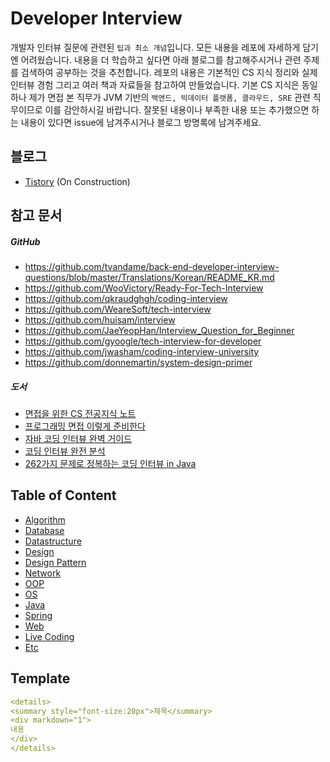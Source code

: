 # Developer Interview
개발자 인터뷰 질문에 관련된 `팁과 최소 개념`입니다. 모든 내용을 레포에 자세하게 담기엔 어려웠습니다. 내용을 더 학습하고 싶다면 아래 블로그를 참고해주시거나 관련 주제를 검색하여 공부하는 것을 추천합니다. 레포의 내용은 기본적인 CS 지식 정리와 실제 인터뷰 경험 그리고 여러 책과 자료들을 참고하여 만들었습니다. 기본 CS 지식은 동일하나 제가 면접 본 직무가 JVM 기반의 `백앤드, 빅데이터 플랫폼, 클라우드, SRE` 관련 직무이므로 이를 감안하시길 바랍니다. 잘못된 내용이나 부족한 내용 또는 추가했으면 하는 내용이 있다면 issue에 남겨주시거나 블로그 방명록에 남겨주세요.

## 블로그
- [Tistory](https://developer-interview.tistory.com/) (On Construction)

## 참고 문서
##### GitHub
- https://github.com/tvandame/back-end-developer-interview-questions/blob/master/Translations/Korean/README_KR.md
- https://github.com/WooVictory/Ready-For-Tech-Interview
- https://github.com/qkraudghgh/coding-interview
- https://github.com/WeareSoft/tech-interview
- https://github.com/huisam/interview
- https://github.com/JaeYeopHan/Interview_Question_for_Beginner
- https://github.com/gyoogle/tech-interview-for-developer
- https://github.com/jwasham/coding-interview-university
- https://github.com/donnemartin/system-design-primer

##### 도서
- [면접을 위한 CS 전공지식 노트](https://www.aladin.co.kr/shop/wproduct.aspx?ItemId=292815727)
- [프로그래밍 면접 이렇게 준비한다](https://www.aladin.co.kr/shop/wproduct.aspx?ItemId=195800711)
- [자바 코딩 인터뷰 완벽 거이드](https://www.aladin.co.kr/shop/wproduct.aspx?ItemId=299393634)
- [코딩 인터뷰 완전 분석](https://www.aladin.co.kr/shop/wproduct.aspx?ItemId=115116545)
- [262가지 문제로 정복하는 코딩 인터뷰 in Java](https://www.aladin.co.kr/shop/wproduct.aspx?ItemId=279822364)

## Table of Content
- [Algorithm](./Algorithm/README.md)
- [Database](./Database/README.md)
- [Datastructure](./Datastructure/README.md)
- [Design](./Design/README.md)
- [Design Pattern](./DesignPattern/README.md)
- [Network](./Network/README.md)
- [OOP](./OOP/README.md)
- [OS](./OS/README.md)
- [Java](./Java/README.md)
- [Spring](./Spring/README.md)
- [Web](./Web/README.md)
- [Live Coding](./LiveCoding/README.md)
- [Etc](./Etc/README.md)

## Template
```yml
<details>
<summary style="font-size:20px">제목</summary>
<div markdown="1">
내용
</div>
</details>
```
